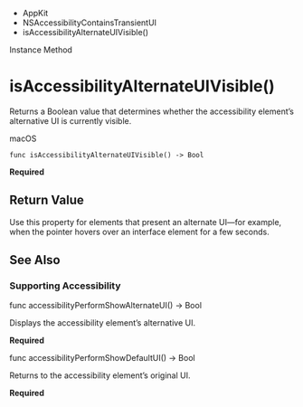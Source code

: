 

- AppKit
- NSAccessibilityContainsTransientUI
-  isAccessibilityAlternateUIVisible() 

Instance Method

# isAccessibilityAlternateUIVisible()

Returns a Boolean value that determines whether the accessibility element’s alternative UI is currently visible.

macOS

``` source
func isAccessibilityAlternateUIVisible() -> Bool
```

**Required**

## Return Value

Use this property for elements that present an alternate UI—for example, when the pointer hovers over an interface element for a few seconds.

## See Also

### Supporting Accessibility

func accessibilityPerformShowAlternateUI() -> Bool

Displays the accessibility element’s alternative UI.

**Required**

func accessibilityPerformShowDefaultUI() -> Bool

Returns to the accessibility element’s original UI.

**Required**

